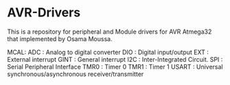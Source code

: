# AVR-Drivers
This is a repository for peripheral and Module drivers for AVR Atmega32 that implemented by Osama Moussa.


MCAL:
  ADC   : Analog to digital converter 
  DIO   : Digital input/output 
  EXT   : External interrupt 
  GINT  : General interrupt
  I2C   : Inter-Integrated Circuit.
  SPI   : Serial Peripheral Interface
  TMR0  : Timer 0
  TMR1  : Timer 1
  USART : Universal synchronous/asynchronous receiver/transmitter

